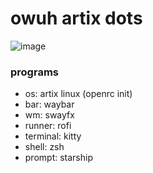 # owuh artix dots
![image](https://github.com/Ow0cast/dots/assets/57546895/8fb8af76-b402-4278-855b-20559b2211f9)
### programs
* os: artix linux (openrc init)
* bar: waybar
* wm: swayfx
* runner: rofi
* terminal: kitty
* shell: zsh
* prompt: starship
